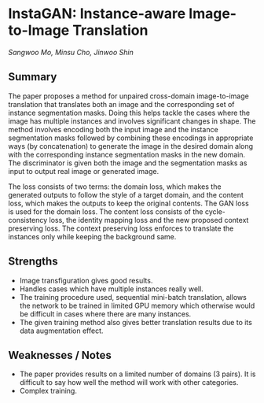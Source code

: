 # InstaGAN: Instance-aware Image-to-Image Translation

*Sangwoo Mo, Minsu Cho, Jinwoo Shin*

## Summary

The paper proposes a method for unpaired cross-domain image-to-image translation that translates both an image and the corresponding set of instance segmentation masks. Doing this helps tackle the cases where the image has multiple instances and involves significant changes in shape. The method involves encoding both the input image and the instance segmentation masks followed by combining these encodings in appropriate ways (by concatenation) to generate the image in the desired domain along with the corresponding instance segmentation masks in the new domain. The discriminator is given both the image and the segmentation masks as input to output real image or generated image.

The loss consists of two terms: the domain loss, which makes the generated outputs to follow the style of a target domain, and the content loss, which makes the outputs to keep the original contents. The GAN loss is used for the domain loss. The content loss consists of the cycle-consistency loss, the identity mapping loss and the new proposed context preserving loss. The context preserving loss enforces to translate the instances only while keeping the background same.

## Strengths

- Image transfiguration gives good results.
- Handles cases which have multiple instances really well.
- The training procedure used, sequential mini-batch translation, allows the network to be trained in limited GPU memory which otherwise would be difficult in cases where there are many instances.
- The given training method also gives better translation results due to its data augmentation effect.

## Weaknesses / Notes

- The paper provides results on a limited number of domains (3 pairs). It is difficult to say how well the method will work with other categories.
- Complex training.